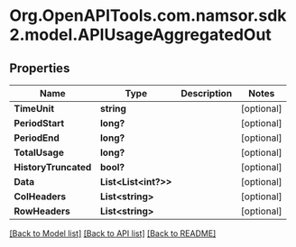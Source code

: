 # Org.OpenAPITools.com.namsor.sdk2.model.APIUsageAggregatedOut
## Properties

Name | Type | Description | Notes
------------ | ------------- | ------------- | -------------
**TimeUnit** | **string** |  | [optional] 
**PeriodStart** | **long?** |  | [optional] 
**PeriodEnd** | **long?** |  | [optional] 
**TotalUsage** | **long?** |  | [optional] 
**HistoryTruncated** | **bool?** |  | [optional] 
**Data** | **List&lt;List&lt;int?&gt;&gt;** |  | [optional] 
**ColHeaders** | **List&lt;string&gt;** |  | [optional] 
**RowHeaders** | **List&lt;string&gt;** |  | [optional] 

[[Back to Model list]](../README.md#documentation-for-models) [[Back to API list]](../README.md#documentation-for-api-endpoints) [[Back to README]](../README.md)

